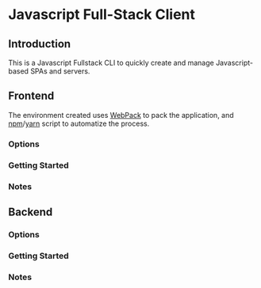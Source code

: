 # Javascript Full-Stack Client

## Introduction

This is a Javascript Fullstack CLI to quickly create and manage Javascript-based SPAs and servers. 

<!-- propmpts or inquirer -->

<!-- install command here -->

## Frontend

The environment created uses [WebPack](https://webpack.github.io/) to pack the application, and [npm](https://www.npmjs.com/)/[yarn](https://yarnpkg.com/en/) script to automatize the process.

### Options

### Getting Started



### Notes

## Backend

### Options

### Getting Started


### Notes